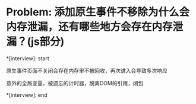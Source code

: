 # Problem: 添加原生事件不移除为什么会内存泄漏，还有哪些地方会存在内存泄漏？(js部分)

*[interview]: start

原生事件页面不关闭会存在内存里不被回收，再次进入会导致多次响应
<!-- 闭包，死循环等会导致内存泄漏 -->
意外的全局变量，被遗忘的计时器，脱离DOM的引用，闭包

*[interview]: end
